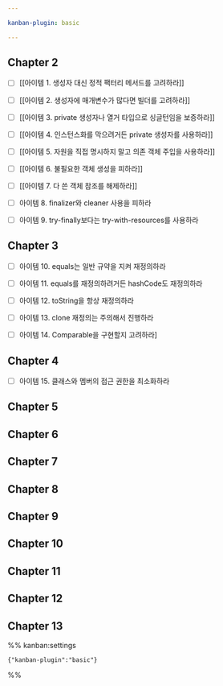```yaml
---

kanban-plugin: basic

---
```


## Chapter 2

- [ ] [[아이템 1. 생성자 대신 정적 팩터리 메서드를 고려하라]]
- [ ] [[아이템 2. 생성자에 매개변수가 많다면 빌더를 고려하라]]
- [ ] [[아이템 3. private 생성자나 열거 타입으로 싱글턴임을 보증하라]]
- [ ] [[아이템 4. 인스턴스화를 막으려거든 private 생성자를 사용하라]]
- [ ] [[아이템 5. 자원을 직접 명시하지 말고 의존 객체 주입을 사용하라]]
- [ ] [[아이템 6. 불필요한 객체 생성을 피하라]]
- [ ] [[아이템 7. 다 쓴 객체 참조를 해제하라]]
- [ ] 아이템 8. finalizer와 cleaner 사용을 피하라
- [ ] 아이템 9. try-finally보다는 try-with-resources를 사용하라


## Chapter 3

- [ ] 아이템 10. equals는 일반 규약을 지켜 재정의하라
- [ ] 아이템 11. equals를 재정의하려거든 hashCode도 재정의하라
- [ ] 아이템 12. toString을 항상 재정의하라
- [ ] 아이템 13. clone 재정의는 주의해서 진행하라
- [ ] 아이템 14. Comparable을 구현할지 고려하라]


## Chapter 4

- [ ] 아이템 15. 클래스와 멤버의 접근 권한을 최소화하라


## Chapter 5



## Chapter 6



## Chapter 7



## Chapter 8



## Chapter 9



## Chapter 10



## Chapter 11



## Chapter 12



## Chapter 13





%% kanban:settings
```
{"kanban-plugin":"basic"}
```
%%